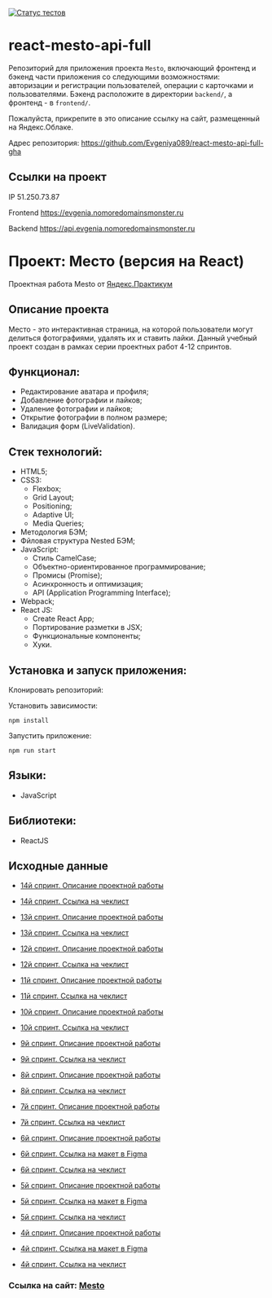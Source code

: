 [![Статус тестов](../../actions/workflows/tests.yml/badge.svg)](../../actions/workflows/tests.yml)

# react-mesto-api-full
Репозиторий для приложения проекта `Mesto`, включающий фронтенд и бэкенд части приложения со следующими возможностями: авторизации и регистрации пользователей, операции с карточками и пользователями. Бэкенд расположите в директории `backend/`, а фронтенд - в `frontend/`. 
  
Пожалуйста, прикрепите в это описание ссылку на сайт, размещенный на Яндекс.Облаке.

Адрес репозитория: https://github.com/Evgeniya089/react-mesto-api-full-gha

## Ссылки на проект

IP 51.250.73.87

Frontend https://evgenia.nomoredomainsmonster.ru

Backend https://api.evgenia.nomoredomainsmonster.ru


# Проект: Место (версия на React)
Проектная работа Mesto от [Яндекс.Практикум](https://practicum.yandex.ru/web/)

## Описание проекта
Место - это интерактивная страница, на которой пользователи могут делиться фотографиями, удалять их и ставить лайки.
Данный учебный проект создан в рамках серии проектных работ 4-12 спринтов.

## Функционал:
- Редактирование аватара и профиля;
- Добавление фотографии и лайков;
- Удаление фотографии и лайков;
- Открытие фотографии в полном размере;
- Валидация форм (LiveValidation).

## Стек технологий:

- HTML5;
- CSS3:
  - Flexbox;
  - Grid Layout;
  - Positioning;
  - Adaptive UI;
  - Media Queries;
- Методология БЭМ;
- Фйловая структура Nested БЭМ;
- JavaScript:
  - Стиль CamelCase;
  - Объектно-ориентированное программирование;
  - Промисы (Promise);
  - Асинхронность и оптимизация;
  - API (Application Programming Interface);
- Webpack;
- React JS:
  - Create React App;
  - Портирование разметки в JSX;
  - Функциональные компоненты;
  - Хуки.

## Установка и запуск приложения:

Клонировать репозиторий:

    

Установить зависимости:

    npm install

Запустить приложение:

    npm run start

## Языки:

- JavaScript

## Библиотеки:

- ReactJS

## Исходные данные

- [14й спринт. Описание проектной работы](https://concrete-web-bad.notion.site/14-5521abfe4c7c4d82a05e89a5d6d58c8e)
- [14й спринт. Ссылка на чеклист](https://code.s3.yandex.net/web-developer/checklists-pdf/new-program/checklist_14.pdf)

- [13й спринт. Описание проектной работы](https://concrete-web-bad.notion.site/13-c912ced04d7a4051a62b8231faf8694e)
- [13й спринт. Ссылка на чеклист](https://code.s3.yandex.net/web-developer/checklists-pdf/new-program/checklist_13.pdf)
- [12й спринт. Описание проектной работы](https://concrete-web-bad.notion.site/12-abb23fe612d14f7f833121cda387336b)
- [12й спринт. Ссылка на чеклист](https://code.s3.yandex.net/web-developer/checklists-pdf/new-program/checklist-12.pdf)
- [11й спринт. Описание проектной работы](https://concrete-web-bad.notion.site/11-6efce2c911764069b40dd5db694f1a5d)
- [11й спринт. Ссылка на чеклист](https://code.s3.yandex.net/web-developer/checklists-pdf/new-program/checklist-11.pdf)
- [10й спринт. Описание проектной работы](https://concrete-web-bad.notion.site/10-16ff97e4357245f482e0bd882d428e88)
- [10й спринт. Ссылка на чеклист](https://code.s3.yandex.net/web-developer/checklists-pdf/new-program/checklist-10.pdf)
- [9й спринт. Описание проектной работы](https://concrete-web-bad.notion.site/9-298625f30c354fc18239e061a26583e8)
- [9й спринт. Ссылка на чеклист](https://code.s3.yandex.net/web-developer/checklists-pdf/new-program/checklist-9.pdf)
- [8й спринт. Описание проектной работы](https://concrete-web-bad.notion.site/8-2cbeaf990b51437eacaefa8ace3360da)
- [8й спринт. Ссылка на чеклист](https://code.s3.yandex.net/web-developer/checklists-pdf/new-program/checklist-8.pdf)
- [7й спринт. Описание проектной работы](https://concrete-web-bad.notion.site/7-25baedb7de2942bc85727116b87dc940)
- [7й спринт. Ссылка на чеклист](https://code.s3.yandex.net/web-developer/checklists-pdf/new-program/checklist-7.pdf)
- [6й спринт. Описание проектной работы](https://concrete-web-bad.notion.site/6-33a283b3ceff4a619c3c9bcec9bb0856)
- [6й спринт. Ссылка на макет в Figma](https://www.figma.com/file/kRVLKwYG3d1HGLvh7JFWRT/JavaScript.-Sprint-6?type=design&node-id=1124-73&t=rq8Mpl68Va6JeGeI-0)
- [6й спринт. Ссылка на чеклист](https://code.s3.yandex.net/web-developer/checklists-pdf/new-program/checklist-6.pdf)
- [5й спринт. Описание проектной работы](https://concrete-web-bad.notion.site/5-4a331e3d04304cecb5bf519d025a039b)
- [5й спринт. Ссылка на макет в Figma](https://www.figma.com/file/bjyvbKKJN2naO0ucURl2Z0/JavaScript.-Sprint-5?node-id=50160-2&t=y9LxRPK81ak3mu1m-0)
- [5й спринт. Ссылка на чеклист](https://code.s3.yandex.net/web-developer/checklists-pdf/new-program/checklist-5.pdf)
- [4й спринт. Описание проектной работы](https://concrete-web-bad.notion.site/4-d5951fc52b1940a6b867ca542ad0f3a6)
- [4й спринт. Ссылка на макет в Figma](https://www.figma.com/file/2cn9N9jSkmxD84oJik7xL7/JavaScript.-Sprint-4?node-id=0%3A1)
- [4й спринт. Ссылка на чеклист](https://code.s3.yandex.net/web-developer/checklists-pdf/new-program/checklist-4.pdf)

### Ссылка на сайт: [Mesto](https://github.com/Evgeniya089/express-mesto-gha)
